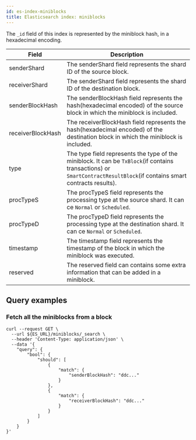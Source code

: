 ```yaml
---
id: es-index-miniblocks
title: Elasticsearch index: miniblocks
---
```


The `_id` field of this index is represented by the miniblock hash, in a hexadecimal encoding.


| Field             | Description                                                                                                                                                            |
|-------------------|------------------------------------------------------------------------------------------------------------------------------------------------------------------------|
| senderShard       | The senderShard field represents the shard ID of the source block.                                                                                                     |
| receiverShard     | The senderShard field represents the shard ID of the destination block.                                                                                                |
| senderBlockHash   | The senderBlockHash field represents the hash(hexadecimal encoded) of the source block in which the miniblock is included.                                             |
| receiverBlockHash | The receiverBlockHash field represents the hash(hexadecimal encoded) of the destination block in which the miniblock is included.                                      |
| type              | The type field represents the type of the miniblock. It can be `TxBlock`(if contains transactions) or `SmartContractResultBlock`(if contains smart contracts results). |
| procTypeS         | The procTypeS field represents the processing type at the source shard. It can ce `Normal` or `Scheduled`.                                                             |
| procTypeD         | The procTypeD field represents the processing type at the destination shard. It can ce `Normal` or `Scheduled`.                                                        |
| timestamp         | The timestamp field represents the timestamp of the block in which the miniblock was executed.                                                                         |
| reserved          | The reserved field can contains some extra information that can be added in a miniblock.                                                                               |


## Query examples

### Fetch all the miniblocks from a block 

```
curl --request GET \
  --url ${ES_URL}/miniblocks/_search \
  --header 'Content-Type: application/json' \
  --data '{
  	"query": {
		"bool": {
			"should": [
				{
					"match": {
						"senderBlockHash": "ddc..."
					}
				},
				{
					"match": {
						"receiverBlockHash": "ddc..."
					}
				}
			]
		}
	}
}'
```
